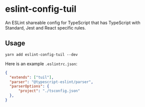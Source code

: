 # eslint-config-tuil

An ESLint shareable config for TypeScript that has TypeScript with Standard, Jest and React specific rules.

## Usage

```
yarn add eslint-config-tuil --dev
```

Here is an example `.eslintrc.json`:

```json
{
  "extends": ["tuil"],
  "parser": "@typescript-eslint/parser",
  "parserOptions": {
      "project": "./tsconfig.json"
  },
}
```

